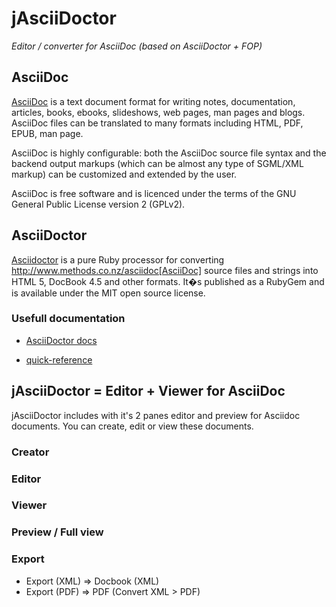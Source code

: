 jAsciiDoctor
============

*Editor / converter for AsciiDoc (based on AsciiDoctor + FOP)*

## AsciiDoc

[AsciiDoc](http://www.methods.co.nz/asciidoc) is a text document format for writing notes, documentation, articles, books, ebooks, slideshows, web pages, man pages and blogs. AsciiDoc files can be translated to many formats including HTML, PDF, EPUB, man page.

AsciiDoc is highly configurable: both the AsciiDoc source file syntax and the backend output markups (which can be almost any type of SGML/XML markup) can be customized and extended by the user.

AsciiDoc is free software and is licenced under the terms of the GNU General Public License version 2 (GPLv2).

##  AsciiDoctor

[Asciidoctor](http://asciidoctor.org)  is a pure Ruby processor for converting http://www.methods.co.nz/asciidoc[AsciiDoc] source files and strings into HTML 5, DocBook 4.5 and other formats. It�s published as a RubyGem and is available under the MIT open source license.


### Usefull documentation

* [AsciiDoctor docs](http://asciidoctor.org/docs)

* [quick-reference](http://asciidoctor.org/docs/asciidoc-syntax-quick-reference/)


## jAsciiDoctor = Editor + Viewer for AsciiDoc

jAsciiDoctor includes with it's 2 panes editor and preview for Asciidoc documents.
You can create, edit or view these documents.


### Creator

### Editor

### Viewer



### Preview / Full view

### Export

* Export (XML)  =>  Docbook (XML)
* Export (PDF)  =>  PDF (Convert XML > PDF)
